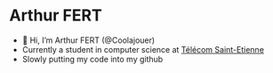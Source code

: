 # Arthur FERT
- 👋 Hi, I’m Arthur FERT (@Coolajouer)
- Currently a student in computer science at [Télécom Saint-Etienne](https://www.telecom-st-etienne.fr/)
- Slowly putting my code into my github
